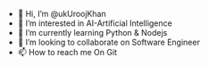 - 👋 Hi, I’m @ukUroojKhan
- 👀 I’m interested in AI-Artificial Intelligence
- 🌱 I’m currently learning Python & Nodejs
- 💞️ I’m looking to collaborate on Software Engineer
- 📫 How to reach me On Git

<!---
ukUroojKhan/ukUroojKhan is a ✨ special ✨ repository because its `README.md` (this file) appears on your GitHub profile.
You can click the Preview link to take a look at your changes.
--->
